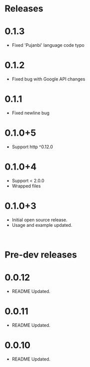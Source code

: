 # Releases
# 0.1.3
- Fixed 'Pujanbi' language code typo
# 0.1.2
- Fixed bug with Google API changes
# 0.1.1
- Fixed newline bug
# 0.1.0+5
- Support http ^0.12.0
# 0.1.0+4
- Support < 2.0.0
- Wrapped files

# 0.1.0+3
- Initial open source release.
- Usage and example updated.


&nbsp;
# Pre-dev releases
# 0.0.12
- README Updated.
# 0.0.11
- README Updated.
# 0.0.10
- README Updated.
